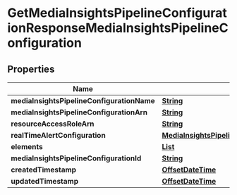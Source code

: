 

# GetMediaInsightsPipelineConfigurationResponseMediaInsightsPipelineConfiguration


## Properties

| Name | Type | Description | Notes |
|------------ | ------------- | ------------- | -------------|
|**mediaInsightsPipelineConfigurationName** | [**String**](String.md) |  |  [optional] |
|**mediaInsightsPipelineConfigurationArn** | [**String**](String.md) |  |  [optional] |
|**resourceAccessRoleArn** | [**String**](String.md) |  |  [optional] |
|**realTimeAlertConfiguration** | [**MediaInsightsPipelineConfigurationRealTimeAlertConfiguration**](MediaInsightsPipelineConfigurationRealTimeAlertConfiguration.md) |  |  [optional] |
|**elements** | [**List**](List.md) |  |  [optional] |
|**mediaInsightsPipelineConfigurationId** | [**String**](String.md) |  |  [optional] |
|**createdTimestamp** | [**OffsetDateTime**](OffsetDateTime.md) |  |  [optional] |
|**updatedTimestamp** | [**OffsetDateTime**](OffsetDateTime.md) |  |  [optional] |



